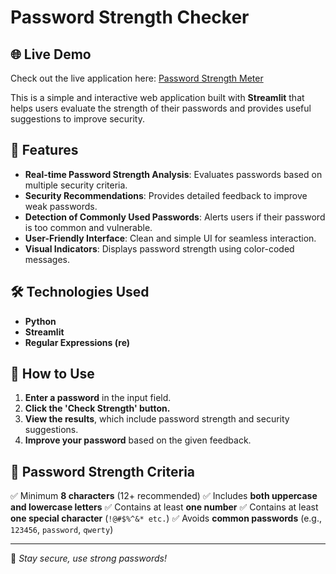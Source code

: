 # Password Strength Checker

## 🌐 Live Demo
Check out the live application here: [Password Strength Meter](https://password-strength-meter-by-hurmat-ayub.streamlit.app/)

This is a simple and interactive web application built with **Streamlit** that helps users evaluate the strength of their passwords and provides useful suggestions to improve security.

## 🌟 Features

- **Real-time Password Strength Analysis**: Evaluates passwords based on multiple security criteria.
- **Security Recommendations**: Provides detailed feedback to improve weak passwords.
- **Detection of Commonly Used Passwords**: Alerts users if their password is too common and vulnerable.
- **User-Friendly Interface**: Clean and simple UI for seamless interaction.
- **Visual Indicators**: Displays password strength using color-coded messages.

## 🛠️ Technologies Used

- **Python**
- **Streamlit**
- **Regular Expressions (re)**

## 🎯 How to Use

1. **Enter a password** in the input field.
2. **Click the 'Check Strength' button.**
3. **View the results**, which include password strength and security suggestions.
4. **Improve your password** based on the given feedback.

## 🔑 Password Strength Criteria

✅ Minimum **8 characters** (12+ recommended)
✅ Includes **both uppercase and lowercase letters**
✅ Contains at least **one number**
✅ Contains at least **one special character** (`!@#$%^&* etc.`)
✅ Avoids **common passwords** (e.g., `123456`, `password`, `qwerty`)

---

🔐 *Stay secure, use strong passwords!*

